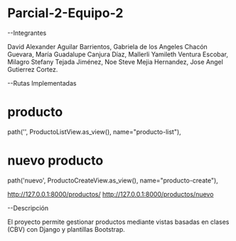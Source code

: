 # Parcial-2-Equipo-2

--Integrantes

David Alexander Aguilar Barrientos,
Gabriela de los Angeles Chacón Guevara,
María Guadalupe Canjura Díaz,
Mallerli Yamileth Ventura Escobar,
Milagro Stefany Tejada Jiménez,
Noe Steve Mejia Hernandez,
Jose Angel Gutierrez Cortez.

--Rutas Implementadas

# producto
path('', ProductoListView.as_view(), name="producto-list"),
# nuevo producto
path('nuevo', ProductoCreateView.as_view(), name="producto-create"),

http://127.0.0.1:8000/productos/
http://127.0.0.1:8000/productos/nuevo

--Descripción 

El proyecto permite gestionar productos mediante vistas basadas en clases (CBV) con Django y plantillas Bootstrap.
